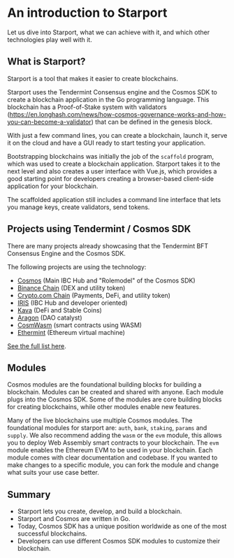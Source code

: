 # An introduction to Starport

Let us dive into Starport, what we can achieve with it, and which other technologies play well with it.

## What is Starport?

Starport is a tool that makes it easier to create blockchains.

Starport uses the Tendermint Consensus engine and the Cosmos SDK to create a blockchain application in the Go programming language. This blockchain has a Proof-of-Stake system with validators (https://en.longhash.com/news/how-cosmos-governance-works-and-how-you-can-become-a-validator) that can be defined in the genesis block.

With just a few command lines, you can create a blockchain, launch it, serve it on the cloud and have a GUI ready to start testing your application.

Bootstrapping blockchains was initially the job of the `scaffold` program, which was used to create a blockchain application. Starport takes it to the next level and also creates a user interface with Vue.js, which provides a good starting point for developers creating a browser-based client-side application for your blockchain.

The scaffolded application still includes a command line interface that lets you manage keys, create validators, send tokens.

## Projects using Tendermint / Cosmos SDK

There are many projects already showcasing that the Tendermint BFT Consensus Engine and the Cosmos SDK.

The following projects are using the technology:

- [Cosmos](https://github.com/cosmos/gaia) (Main IBC Hub and "Rolemodel" of the Cosmos SDK)
- [Binance Chain](https://github.com/binance-chain) (DEX and utility token)
- [Crypto.com Chain](https://github.com/crypto-com/chain-main) (Payments, DeFi, and utility token)
- [IRIS](https://github.com/irisnet) (IBC Hub and developer oriented)
- [Kava](https://github.com/Kava-Labs/kava) (DeFi and Stable Coins)
- [Aragon](https://docs.chain.aragon.org/) (DAO catalyst)
- [CosmWasm](https://cosmwasm.com/) (smart contracts using WASM)
- [Ethermint](https://ethermint.zone/) (Ethereum virtual machine)

[See the full list here](https://cosmonauts.world/).

## Modules

Cosmos modules are the foundational building blocks for building a blockchain. Modules can be created and shared with anyone. Each module plugs into the Cosmos SDK. Some of the modules are core building blocks for creating blockchains, while other modules enable new features.

Many of the live blockchains use multiple Cosmos modules. The foundational modules for starport are: `auth`, `bank`, `staking`, `params` and `supply`. We also recommend adding the `wasm` or the `evm` module, this allows you to deploy Web Assembly smart contracts to your blockchain. The `evm` module enables the Ethereum EVM to be used in your blockchain. Each module comes with clear documentation and codebase. If you wanted to make changes to a specific module, you can fork the module and change what suits your use case better.

## Summary

- Starport lets you create, develop, and build a blockchain.
- Starport and Cosmos are written in Go.
- Today, Cosmos SDK has a unique position worldwide as one of the most successful blockchains.
- Developers can use different Cosmos SDK modules to customize their blockchain.
